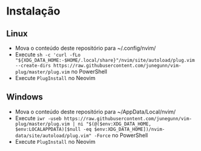 # Instalação

## Linux

- Mova o conteúdo deste repositório para ~/.config/nvim/
- Execute `sh -c 'curl -fLo "${XDG_DATA_HOME:-$HOME/.local/share}"/nvim/site/autoload/plug.vim --create-dirs https://raw.githubusercontent.com/junegunn/vim-plug/master/plug.vim` no PowerShell
- Execute `PlugInstall` no Neovim

## Windows

- Mova o conteúdo deste repositório para ~/AppData/Local/nvim/
- Execute `iwr -useb https://raw.githubusercontent.com/junegunn/vim-plug/master/plug.vim | ni "$(@($env:XDG_DATA_HOME, $env:LOCALAPPDATA)[$null -eq $env:XDG_DATA_HOME])/nvim-data/site/autoload/plug.vim" -Force` no PowerShell
- Execute `PlugInstall` no Neovim
